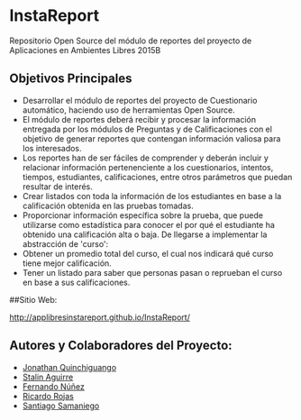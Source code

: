 # InstaReport
Repositorio Open Source del módulo de reportes del proyecto de Aplicaciones en Ambientes Libres 2015B


## Objetivos Principales
- Desarrollar el módulo de reportes del proyecto de Cuestionario automático, haciendo uso de herramientas Open Source.
- El módulo de reportes deberá recibir y procesar la información entregada por los módulos de Preguntas y de Calificaciones con el objetivo de generar reportes que contengan información valiosa para los interesados.
- Los reportes han de ser fáciles de comprender y deberán incluir y relacionar información pertenenciente a los cuestionarios, intentos, tiempos, estudiantes, calificaciones, entre otros parámetros que puedan resultar de interés.
- Crear listados  con toda la información de los estudiantes en base a la calificación obtenida en las pruebas tomadas.
- Proporcionar información específica sobre la prueba, que puede utilizarse como estadística para conocer el por qué el estudiante ha obtenido una calificación alta o baja.
De llegarse a implementar la abstracción de 'curso':
- Obtener un promedio total del curso, el cual nos indicará qué curso tiene mejor calificación.
- Tener un listado para saber que personas pasan o reprueban el curso en base a sus calificaciones.

##Sitio Web: 

 http://applibresinstareport.github.io/InstaReport/
 

## Autores y Colaboradores del Proyecto:
* [Jonathan Quinchiguango]
* [Stalin Aguirre]         
* [Fernando Núñez]        
* [Ricardo Rojas]          
* [Santiago Samaniego]     

[Jonathan Quinchiguango]: <https://github.com/orgs/AppLibresInstaReport/people/jonathanQuinchiguango>
[Stalin Aguirre]: <https://github.com/orgs/AppLibresInstaReport/people/nekopq>
[Fernando Núñez]: <https://github.com/orgs/AppLibresInstaReport/people/fercho1>
[Ricardo Rojas]: <https://github.com/orgs/AppLibresInstaReport/people/ricrojas>
[Santiago Samaniego]: <https://github.com/orgs/AppLibresInstaReport/people/Santiagobssi>
